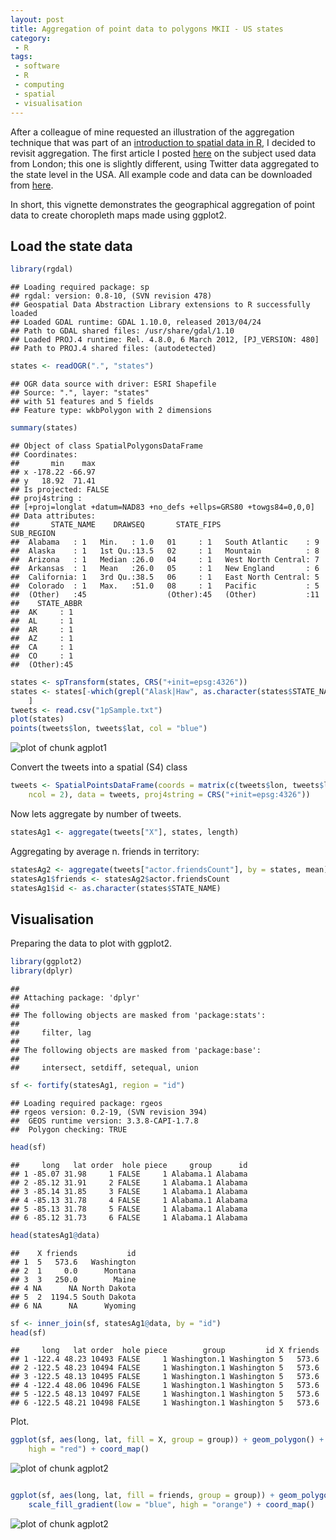 ```yaml
---
layout: post
title: Aggregation of point data to polygons MKII - US states
category:
 - R
tags:
 - software
 - R
 - computing
 - spatial
 - visualisation
---
```


After a colleague of mine requested an illustration of the aggregation technique
that was part of an 
[introduction to spatial data in R](http://robinlovelace.net/r/2014/01/30/spatial-data-with-R-tutorial.html), I decided to revisit aggregation. The first article I posted
[here](http://robinlovelace.net/r/2014/01/10/spatial-clipping-and-aggregation-in-R.html)
on the subject used data from London; this one is slightly different, using Twitter 
data aggregated to the state level in the USA. All example code and data can be 
downloaded from [here](https://github.com/Robinlovelace/twitter-sandy). 

In short, this vignette demonstrates the geographical aggregation of 
point data to create choropleth maps made using ggplot2.

<!--more-->

## Load the state data


```r
library(rgdal)
```

```
## Loading required package: sp
## rgdal: version: 0.8-10, (SVN revision 478)
## Geospatial Data Abstraction Library extensions to R successfully loaded
## Loaded GDAL runtime: GDAL 1.10.0, released 2013/04/24
## Path to GDAL shared files: /usr/share/gdal/1.10
## Loaded PROJ.4 runtime: Rel. 4.8.0, 6 March 2012, [PJ_VERSION: 480]
## Path to PROJ.4 shared files: (autodetected)
```

```r
states <- readOGR(".", "states")
```

```
## OGR data source with driver: ESRI Shapefile 
## Source: ".", layer: "states"
## with 51 features and 5 fields
## Feature type: wkbPolygon with 2 dimensions
```

```r
summary(states)
```

```
## Object of class SpatialPolygonsDataFrame
## Coordinates:
##       min    max
## x -178.22 -66.97
## y   18.92  71.41
## Is projected: FALSE 
## proj4string :
## [+proj=longlat +datum=NAD83 +no_defs +ellps=GRS80 +towgs84=0,0,0]
## Data attributes:
##       STATE_NAME    DRAWSEQ       STATE_FIPS              SUB_REGION
##  Alabama   : 1   Min.   : 1.0   01     : 1   South Atlantic    : 9  
##  Alaska    : 1   1st Qu.:13.5   02     : 1   Mountain          : 8  
##  Arizona   : 1   Median :26.0   04     : 1   West North Central: 7  
##  Arkansas  : 1   Mean   :26.0   05     : 1   New England       : 6  
##  California: 1   3rd Qu.:38.5   06     : 1   East North Central: 5  
##  Colorado  : 1   Max.   :51.0   08     : 1   Pacific           : 5  
##  (Other)   :45                  (Other):45   (Other)           :11  
##    STATE_ABBR
##  AK     : 1  
##  AL     : 1  
##  AR     : 1  
##  AZ     : 1  
##  CA     : 1  
##  CO     : 1  
##  (Other):45
```

```r
states <- spTransform(states, CRS("+init=epsg:4326"))
states <- states[-which(grepl("Alask|Haw", as.character(states$STATE_NAME))), 
    ]
tweets <- read.csv("1pSample.txt")
plot(states)
points(tweets$lon, tweets$lat, col = "blue")
```

![plot of chunk agplot1](/figure/agplot1.png) 


Convert the tweets into a spatial (S4) class


```r
tweets <- SpatialPointsDataFrame(coords = matrix(c(tweets$lon, tweets$lat), 
    ncol = 2), data = tweets, proj4string = CRS("+init=epsg:4326"))
```


Now lets aggregate by number of tweets.


```r
statesAg1 <- aggregate(tweets["X"], states, length)
```


Aggregating by average n. friends in territory:


```r
statesAg2 <- aggregate(tweets["actor.friendsCount"], by = states, mean)
statesAg1$friends <- statesAg2$actor.friendsCount
statesAg1$id <- as.character(states$STATE_NAME)
```


## Visualisation

Preparing the data to plot with ggplot2.


```r
library(ggplot2)
library(dplyr)
```

```
## 
## Attaching package: 'dplyr'
## 
## The following objects are masked from 'package:stats':
## 
##     filter, lag
## 
## The following objects are masked from 'package:base':
## 
##     intersect, setdiff, setequal, union
```

```r
sf <- fortify(statesAg1, region = "id")
```

```
## Loading required package: rgeos
## rgeos version: 0.2-19, (SVN revision 394)
##  GEOS runtime version: 3.3.8-CAPI-1.7.8 
##  Polygon checking: TRUE
```

```r
head(sf)
```

```
##     long   lat order  hole piece     group      id
## 1 -85.07 31.98     1 FALSE     1 Alabama.1 Alabama
## 2 -85.12 31.91     2 FALSE     1 Alabama.1 Alabama
## 3 -85.14 31.85     3 FALSE     1 Alabama.1 Alabama
## 4 -85.13 31.78     4 FALSE     1 Alabama.1 Alabama
## 5 -85.13 31.78     5 FALSE     1 Alabama.1 Alabama
## 6 -85.12 31.73     6 FALSE     1 Alabama.1 Alabama
```

```r
head(statesAg1@data)
```

```
##    X friends           id
## 1  5   573.6   Washington
## 2  1     0.0      Montana
## 3  3   250.0        Maine
## 4 NA      NA North Dakota
## 5  2  1194.5 South Dakota
## 6 NA      NA      Wyoming
```

```r
sf <- inner_join(sf, statesAg1@data, by = "id")
head(sf)
```

```
##     long   lat order  hole piece        group         id X friends
## 1 -122.4 48.23 10493 FALSE     1 Washington.1 Washington 5   573.6
## 2 -122.5 48.23 10494 FALSE     1 Washington.1 Washington 5   573.6
## 3 -122.5 48.13 10495 FALSE     1 Washington.1 Washington 5   573.6
## 4 -122.4 48.06 10496 FALSE     1 Washington.1 Washington 5   573.6
## 5 -122.5 48.13 10497 FALSE     1 Washington.1 Washington 5   573.6
## 6 -122.5 48.21 10498 FALSE     1 Washington.1 Washington 5   573.6
```


Plot.


```r
ggplot(sf, aes(long, lat, fill = X, group = group)) + geom_polygon() + scale_fill_gradient(low = "green", 
    high = "red") + coord_map()
```

![plot of chunk agplot2](/figure/agplot21.png) 

```r

ggplot(sf, aes(long, lat, fill = friends, group = group)) + geom_polygon() + 
    scale_fill_gradient(low = "blue", high = "orange") + coord_map()
```

![plot of chunk agplot2](/figure/agplot22.png) 




